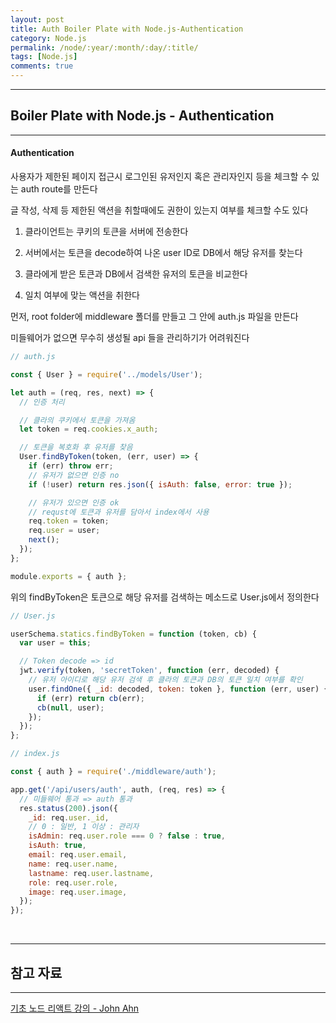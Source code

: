 ```yaml
---
layout: post
title: Auth Boiler Plate with Node.js-Authentication
category: Node.js
permalink: /node/:year/:month/:day/:title/
tags: [Node.js]
comments: true
---
```


---

## Boiler Plate with Node.js - Authentication

---

#### Authentication

사용자가 제한된 페이지 접근시 로그인된 유저인지 혹은 관리자인지 등을 체크할 수 있는 auth route를 만든다

글 작성, 삭제 등 제한된 액션을 취할때에도 권한이 있는지 여부를 체크할 수도 있다

1. 클라이언트는 쿠키의 토큰을 서버에 전송한다

2. 서버에서는 토큰을 decode하여 나온 user ID로 DB에서 해당 유저를 찾는다
3. 클라에게 받은 토큰과 DB에서 검색한 유저의 토큰을 비교한다
4. 일치 여부에 맞는 액션을 취한다

먼저, root folder에 middleware 폴더를 만들고 그 안에 auth.js 파일을 만든다

미들웨어가 없으면 무수히 생성될 api 들을 관리하기가 어려워진다

```javascript
// auth.js

const { User } = require('../models/User');

let auth = (req, res, next) => {
  // 인증 처리

  // 클라의 쿠키에서 토큰을 가져옴
  let token = req.cookies.x_auth;

  // 토큰을 복호화 후 유저를 찾음
  User.findByToken(token, (err, user) => {
    if (err) throw err;
    // 유저가 없으면 인증 no
    if (!user) return res.json({ isAuth: false, error: true });

    // 유저가 있으면 인증 ok
    // requst에 토큰과 유저를 담아서 index에서 사용
    req.token = token;
    req.user = user;
    next();
  });
};

module.exports = { auth };
```

위의 findByToken은 토큰으로 해당 유저를 검색하는 메소드로 User.js에서 정의한다

```javascript
// User.js

userSchema.statics.findByToken = function (token, cb) {
  var user = this;

  // Token decode => id
  jwt.verify(token, 'secretToken', function (err, decoded) {
    // 유저 아이디로 해당 유저 검색 후 클라의 토큰과 DB의 토큰 일치 여부를 확인
    user.findOne({ _id: decoded, token: token }, function (err, user) {
      if (err) return cb(err);
      cb(null, user);
    });
  });
};
```

```javascript
// index.js

const { auth } = require('./middleware/auth');

app.get('/api/users/auth', auth, (req, res) => {
  // 미들웨어 통과 => auth 통과
  res.status(200).json({
    _id: req.user._id,
    // 0 : 일반, 1 이상 : 관리자
    isAdmin: req.user.role === 0 ? false : true,
    isAuth: true,
    email: req.user.email,
    name: req.user.name,
    lastname: req.user.lastname,
    role: req.user.role,
    image: req.user.image,
  });
});
```

<br>

---

## 참고 자료

---

[기초 노드 리액트 강의 - John Ahn](https://www.youtube.com/watch?v=7sHWMkFOR7c&list=PL9a7QRYt5fqkZC9jc7jntD1WuAogjo_9T&index=2)